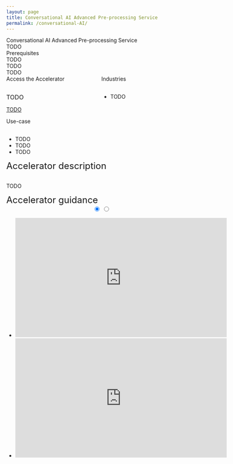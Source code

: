 ```yaml
---
layout: page
title: Conversational AI Advanced Pre-processing Service
permalink: /conversational-AI/
---
```


<div class="conversational-AI">
    <div class="title">Conversational AI Advanced Pre-processing Service</div>
    <div class="title-description">TODO</div>
    <div class="category">Prerequisites</div>
    <div class="prerequisites">
        <div class="prerequisites-card">TODO</div>
        <div class="prerequisites-card">TODO</div>
        <div class="prerequisites-card">TODO</div>
    </div>
    <div style="width:100%; display: flex;">
        <div style="width:50%;">
            <div class="category">Access the Accelerator</div>            
            <div class="toolkit-checkbox" style="width:100%; margin-top: 30px;">
                <label class="label" style="font-size:16px;">TODO</label>
                <p>
                    <a href="TODO" target="_blank">TODO</a>
                </p>   
            </div>
        </div>
        <div style="width:50%;">
            <div class="category">Industries</div>
            <ul  style="margin-top: 30px;">
                <li>TODO</li>
            </ul>  
        </div>
    </div>
    <div class="category">Use-case</div>
    <ul style="margin-top: 30px;">
        <li> TODO</li>
        <li> TODO</li>
        <li> TODO</li>
    </ul>
    <div class="category" style="font-size:24px;">Accelerator description</div>
    <p style="margin-top: 30px; text-decoration: none;">TODO</p>
    <div class="category" style="font-size:24px;">Accelerator guidance</div>
    <div class="accelerator-guidance-videos">
<div style="height: 100%; text-align: center">
			<div class="csslider infinity" id="slider1">
			<input type="radio" name="slides" checked="checked" id="slides_1"/>
			<input type="radio" name="slides" id="slides_2"/>
				<ul>
                    <li>
                        <iframe width="560" height="315" src="https://www.youtube.com/embed/tdFetGQuBls" title="YouTube video player" frameborder="0" allow="accelerometer; autoplay; clipboard-write; encrypted-media; gyroscope; picture-in-picture" allowfullscreen></iframe>
					</li>
                    <li>
                        <iframe width="560" height="315" src="https://www.youtube.com/embed/itfpdwh6x0E" title="YouTube video player" frameborder="0" allow="accelerometer; autoplay; clipboard-write; encrypted-media; gyroscope; picture-in-picture" allowfullscreen></iframe>
                    </li>
				</ul>
					<div class="arrows">
						<label for="slides_1"></label>
						<label for="slides_2"></label>
						<label class="goto-first" for="slides_1"></label>
						<label class="goto-last" for="slides_10"></label>
					</div>
					<div class="navigation"> 
						<div>
							<label for="slides_1"></label>
							<label for="slides_2"></label>
						</div>
					</div>
			</div>
		</div>
    </div>
    <div style="width:100%; display: flex;">
        <div style="width:50%;">
            <div class="category">Related Accelerators</div>
            <div class="toolkit-checkbox" style="width:100%; margin-top: 30px;">
                <input class="checkbox" type="checkbox" id="ml-ops" name="ml-ops" value="ml-ops">
                <label class="label-checkbox" for="ml-ops" style="font-size:16px;"> Binary Classification Accelerator</label>
            </div>
        </div>
        <div style="width:50%;">
            <div class="category">Contributing Guide</div>
            <div class="toolkit-checkbox" style="width:100%; margin-top: 30px;">
                <input class="checkbox" type="checkbox" id="ml-ops" name="ml-ops" value="ml-ops">
                <label class="label-checkbox" for="ml-ops" style="font-size:16px;"> Contribution guideline</label>
            </div>
        </div>
    </div>
    <div class="category" style="font-size:24px;">Technologies</div>
    <ul style="margin-top: 30px;">
        <li> Azure</li>
        <li> Azure</li>
        <li> Azure</li>
    </ul>
    <div style="margin-top:50px;"> 
        <div class="accelerator-acordeon">
            Architecture
            <i class="material-icons" style="margin-bottom:0px; cursor: pointer;">add_circle_outline</i>
        </div>
        <div class="accelerator-acordeon">
            Branching Strategy
            <i class="material-icons" style="margin-bottom:0px; cursor: pointer;">add_circle_outline</i>
        </div>
        <div class="accelerator-acordeon">
            Accelerator components
            <i class="material-icons" style="margin-bottom:0px; cursor: pointer;">add_circle_outline</i>
        </div>
    </div>
    <div class="category" style="font-size:24px;">Contributors</div>
    <div class="accelerator-contributors">
        <div class="accelerator-contributor">
            <div class="accelerator-contributor-image"> 
            </div>
            <div style="margin-left:10px;">
                <p class="accelerator-contributor-text">Contributor name</p>
                <p class="accelerator-contributor-text">Job title</p>
            </div>
        </div>
        <div class="accelerator-contributor">
            <div class="accelerator-contributor-image"> 
            </div>
            <div style="margin-left:10px;">
                <p class="accelerator-contributor-text">Contributor name</p>
                <p class="accelerator-contributor-text">Job title</p>
            </div>
        </div>
        <div class="accelerator-contributor">
            <div class="accelerator-contributor-image"> 
            </div>
            <div style="margin-left:10px;">
                <p class="accelerator-contributor-text">Contributor name</p>
                <p class="accelerator-contributor-text">Job title</p>
            </div>
        </div>
        <div class="accelerator-contributor">
            <div class="accelerator-contributor-image"> 
            </div>
            <div style="margin-left:10px;">
                <p class="accelerator-contributor-text">Contributor name</p>
                <p class="accelerator-contributor-text">Job title</p>
            </div>
        </div>
        <div class="accelerator-contributor">
            <div class="accelerator-contributor-image"> 
            </div>
            <div style="margin-left:10px;">
                <p class="accelerator-contributor-text">Contributor name</p>
                <p class="accelerator-contributor-text">Job title</p>
            </div>
        </div>
    </div>
</div>
